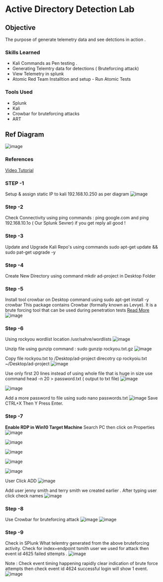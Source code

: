 # Active Directory Detection Lab

## Objective
The purpose of generate telemetry data and see detctions in action .

### Skills Learned

- Kali Commands as Pen testing .
- Generating Telemtry data for detections ( Bruteforcing attack)
- View Telemetry in splunk 
- Atomic Red Team Installtion and setup - Run Atomic Tests 


### Tools Used

- Splunk
- Kali
- Crowbar for bruteforcing attacks
- ART

## Ref Diagram
![image](https://github.com/syedhnaqvi/ActiveDirecotryDetectionLab/assets/39069507/12def3c0-0854-48cd-9903-36f31bf05156)


### References 
<a href= "https://youtu.be/orq-OPIdV9M">Video Tutorial</a>

### STEP -1
Setup & assign static IP to kali 192.168.10.250 as per diagram
![image](https://github.com/syedhnaqvi/ActiveDirecotryDetectionLab/assets/39069507/c3d91063-eeb8-4cd7-9523-97c2ba02b386)

### Step -2
Check Connectivity using ping commands : ping google.com and ping 192.168.10.1o ( Our Splunk Sevrer) if you get reply all good !

### Step -3
Update and Upgrade Kali Repo's using commands sudo apt-get update && sudo pat-get upgrade -y

### Step -4
Create New Directory using command mkdir ad-project in Desktop Folder
### Step -5
Install tool crowbar on Desktop command using sudo apt-get install -y crowbar
This package contains Crowbar (formally known as Levye). It is a brute forcing tool that can be used during penetration tests
<a href="https://www.kali.org/tools/crowbar/">Read More</a>
![image](https://github.com/syedhnaqvi/ActiveDirecotryDetectionLab/assets/39069507/15736ecc-376e-481d-9952-48d153d41fe1)

### Step -6
Using rockyou wordlist location /usr/sahre/wordlists
![image](https://github.com/syedhnaqvi/ActiveDirecotryDetectionLab/assets/39069507/22d93cbd-aa31-491f-9154-b9ddb15ddcaa)

Unzip file using gunzip command : sudo gunzip rockyou.txt.gz
![image](https://github.com/syedhnaqvi/ActiveDirecotryDetectionLab/assets/39069507/ee9f344a-0591-422b-b7ff-34edf06499fc)

Copy file rockyou.txt to /Desktop/ad-project direcotry cp rockyoiu.txt ~/Desktop/ad-project
![image](https://github.com/syedhnaqvi/ActiveDirecotryDetectionLab/assets/39069507/416e072c-6f91-4e99-8c3f-fbbfdcce6ee8)

Use only first 20 lines instead of using whole file that is huge in size use command head -n 20 > password.txt ( output to txt file)
![image](https://github.com/syedhnaqvi/ActiveDirecotryDetectionLab/assets/39069507/c8b417a5-9a47-4971-888a-605b13c140e7)

![image](https://github.com/syedhnaqvi/ActiveDirecotryDetectionLab/assets/39069507/72b40eaa-3e48-4f59-bae5-55f59dfd6335)

Add a more password to file using sudo nano passwords.txt
![image](https://github.com/syedhnaqvi/ActiveDirecotryDetectionLab/assets/39069507/235c9cdc-eb2c-4af3-9c53-22543ba52dd4)
Save CTRL+X Then Y Press Enter.

### Step -7
<b>Enable RDP in Win10 Target Machine</b>
Search PC then click on Properties
![image](https://github.com/syedhnaqvi/ActiveDirecotryDetectionLab/assets/39069507/e48af4d1-fbff-4915-9ea1-9515756198b6)

![image](https://github.com/syedhnaqvi/ActiveDirecotryDetectionLab/assets/39069507/aad6bcf8-c9ca-4949-bfab-0e1a468a3256)

![image](https://github.com/syedhnaqvi/ActiveDirecotryDetectionLab/assets/39069507/d4c94166-eedb-4e2a-b707-6854e04448fa)

![image](https://github.com/syedhnaqvi/ActiveDirecotryDetectionLab/assets/39069507/8012a145-8a1c-4cec-9284-20d52365e3e0)

![image](https://github.com/syedhnaqvi/ActiveDirecotryDetectionLab/assets/39069507/e6394611-8691-43d4-840e-959c30f79c2c)

User Click ADD
![image](https://github.com/syedhnaqvi/ActiveDirecotryDetectionLab/assets/39069507/abb78167-0795-4233-a6c1-db2ca3491006)

Add user jenny smith and terry smith we created earlier . After typing user click check names
![image](https://github.com/syedhnaqvi/ActiveDirecotryDetectionLab/assets/39069507/51ac41cc-14ce-40f9-9e0e-9fd11bbf2360)

### Step -8
Use Crowbar for bruteforcing attack
![image](https://github.com/syedhnaqvi/ActiveDirecotryDetectionLab/assets/39069507/e8f3e408-73ff-4734-8625-10e79ffdfdbd)
![image](https://github.com/syedhnaqvi/ActiveDirecotryDetectionLab/assets/39069507/b89a1aba-304f-4c8f-aebc-e0075eefccc1)

### Step -9
Check in SPlunk What telemtry generated from the above bruteforcing activity.
Check for index=endpoint tsmith user we used for attack then event id 4625 failed sttempts .
![image](https://github.com/syedhnaqvi/ActiveDirecotryDetectionLab/assets/39069507/2a92062e-c447-4eb4-80ad-986a9e845056)

Note : Check event timing happening rapidly clear indication of brute force attempts then check event id 4624 successful login will show 1 event.
![image](https://github.com/syedhnaqvi/ActiveDirecotryDetectionLab/assets/39069507/e6081a20-61ae-47f6-9600-ea21f7b1eb03)







